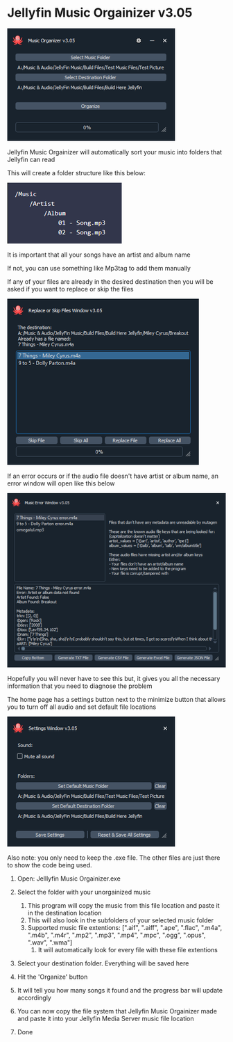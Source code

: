 # Jellyfin Music Orgainizer v3.05

![1689769189707](image/readme/1689769189707.png)

Jellyfin Music Orgainizer will automatically sort your music into folders that Jellyfin can read

This will create a folder structure like this below:

![1688631211429](image/readme/1688631211429.png)

It is important that all your songs have an artist and album name

If not, you can use something like Mp3tag to add them manually

If any of your files are already in the desired destination then you will be asked if you want to replace or skip the files

![1689769250156](image/readme/1689769250156.png)

If an error occurs or if the audio file doesn't have artist or album name, an error window will open like this below

![1689769284799](image/readme/1689769284799.png)

Hopefully you will never have to see this but, it gives you all the necessary information that you need to diagnose the problem

The home page has a settings button next to the minimize button that allows you to turn off all audio and set default file locations

![1689773000219](image/readme/1689773000219.png)

Also note: you only need to keep the .exe file. The other files are just there to show the code being used.

1. Open: Jelllyfin Music Orgainizer.exe
2. Select the folder with your unorgainized music

   1. This program will copy the music from this file location and paste it in the destination location
   2. This will also look in the subfolders of your selected music folder
   3. Supported music file extentions: [".aif", ".aiff", ".ape", ".flac", ".m4a", ".m4b", ".m4r", ".mp2", ".mp3", ".mp4", ".mpc", ".ogg", ".opus", ".wav", ".wma"]
      1. It will automatically look for every file with these file extentions
3. Select your destination folder. Everything will be saved here
4. Hit the 'Organize' button
5. It will tell you how many songs it found and the progress bar will update accordingly
6. You can now copy the file system that Jellyfin Music Orgainizer made and paste it into your Jellyfin Media Server music file location
7. Done
